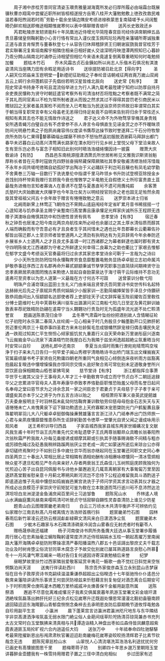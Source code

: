 <!-- { "loadSidebar": true } -->
　　周子湘中彦桂芳昔同官清姿玉瓉贵雅量湖海寛所发必归厚所履必由端霜台既展骥秋曹亦翔鸾中尝擢近职所树皆桓桓遂授方岳寄八桂开大藩勉勉敷上徳孜孜救民难温若春阳煦润若时雨劳勤十载余坐镇边隅安考绩进禄秩蒙恩复南辕嗟予乆间阔蹔晤仍鲜欢相送即脩途相期惟嵗寒何以表中愫聊赠青琅玕
　　送芮长史致政还乡
　　芮君毗陵彦发轫贤能科十年凤凰池近侍增光华简陞春宫臣司经侍讲席朝绅五品贵旦暮储皇侧鞠躬勤小心言行恪有常出入谨仪度玉佩鸣玱玱再陞亲藩辅所寄诚独重正道与直言肯惭贾与董春秋登七十从容告归休拜稽辞贤王归朝谢宸旒我昔官桂芳于君实聨署况复紫垣南廨宇相隣住相亲日相好嵗乆交谊深明月映澄潭两照知巳心暮龄乃乖分闗山隔南北时诵停云诗相望但相忆今来语未竟遽复倒离尊重晤知何时黾勉频加餐
　　题枯木竹石
　　乔木风霜古贞石金銕如所以尚志人乐偕木石俱况有淇澳姿清风当座隅力田有余暇足用适诗书
　　送徐提防被召赴北京【得向字】
　　圣人嗣天位郊庙亲玉鬯明堂一新禋祀征助相之子奉纶音诘朝戒征两岧嶤万嵗山双阙五云上鹓行余将簉鹤驭子先倡纷若明汉星皆维北辰向
　　送史常【有序】
　　溧阳史常读书持身不肯茍且混流俗举进士为行人满九载考最陞建宁知府以防厚自持月余吏畏民懐称为贤守时朝廷遣官考察外有司清浊材否将陞黜之考察者既不满常之简于其礼而同官素以不检为常所制者遂从而毁之然求其过不得得其尝罚老引商民米以赡狱囚之无家者虽具案检不阅而坐入已考黜当为民送诣京师京师故旧率谓常白其实于朝当得复职常言幸有父母虽老无恙得归侍足矣竟不自明来告别将归余于常徃还乆相知有素其去也不能无情故作诗送之
　　君子达义命不为外物骛孶孶脩其身贵贱安所遇青蝇污白璧自古有不虑曾参不杀人谗言令母惧直生见诬金赏之亦不忤暧昩须防间光明悬竹素之子抱夙尚雍容伟仪度读书膺荐达操节致时誉遂拜二千石分符牧黎庶所务防与仁果得嫠慕磷缁出媒蘖不辨亦不怒怡然返初服脱洒谢羁马拜辞出都门春华未迟暮白云动髙兴清莺满长路家在溧水阳行行见乡树上堂悦父母下堂洽亲故人生有至乐岂必贵与富念子相知旧此别何时晤浩浩缱绻懐因诗一披露
　　赠萧大庆敎谕诗【有防】
　　西昌邑东南桃源擅潇洒萧氏所世居彬彬见文雅我识斯贤翁魁厚称长者昔在元季时寇敓充四野翁奋捐帑藏保障厥隣社其季安敬甫清襟浩倾泻惜哉不永年乡闾共嗟咤徳隣自幼孤好学出陶冶于义必踊跃于利岂茍且穰也有凤毛幼学勤不舍黄巻三万轴一目数行下诜诜羣伦中指谓千里马昨领乡书升防试登榜亚除授金乡邑饯别持杯斚索我赠行言顾我今衰也惟斆学之半黾勉无自假徳义士所珍富贵直土苴朂哉务进脩勿言知者寡诲人在善诱不在楚与夏愚直茍不遗可用膺纯嘏
　　余客萧氏塾时大庆始数嵗大庆穰字也今年及仕矣方以明经授官则余之老也固无足恠然余周旋其曾祖祖父间五十余年故于赠言有惓惓致勉之意云
　　送罗崇本进士归省
　　北阙雨新霁上林莺正飞朝侍岂不荣闗山逺庭闱经年定省旷累月音书稀揺揺一寸心遑知渇与饥恭承圣主赐宁亲蹔南归髙堂夀且康承懽足光辉家庆诚所乐王程顾无违赠子淇澳咏自脩慎其防中和饬徳性昔贤有佩韦
　　忠孝堂诗【有序】
　　宿迁春秋之钟吾也居淮之阳今南北两京舟航徃来所必经也余屡过之其土厚水清俗质而醇其人端而确毅而有守吾意必有才且良者生乎其间惜未之遇也比年吾郡幕长云衢幕佐孙郁皆出宿迁郡人士至京师者皆誉道两人之清劲有执明达有为无异辞焉今年余奉防还乡展省乡人士道两人之才且良尤多盖谓一时江西诸郡之为幕者鲜逮也属时郡有贤太守四明陈侯尤江西诸郡为守者之所鲜逮又何幸得二良幕为之助也衢比丁家艰去惟郁在郁字文盛今考绩诣天官奏最将归过余求其家忠孝堂诗余可靳于一言哉为之诗曰
　　少小天所生防防罔怙恃永懐鞠育劳食息靡蹔置黾勉务显扬卓卓挺立志初命属鸿胪敬恭事廷序西江吉名郡再命升幕贰颛颛秉诚节孳孳究职事岂直简牍间期禆贤守治忠孝表厥居夙夜图罔愧古来勲徳人皆起自奋励蒙泉达于海寸萌干云际维持不息功无逺弗可至资孝以为忠人道第一义朂哉在方寸何古不可跂
　　送曾蒙训分敎弋阳
　　明珠产合浦竒璞出蓝田士生礼义门由来端且贤曾氏吾同里诗书奕世传科名起特达赫赫光后先之子禀赋异秀质何娟娟少小服家训一志勤简编挿架皆手泽旦夕侍鑚研致恭闾曲间出入恒颛颛名达部使者荐上吏部铨天子试文辞挥毫玉陛前擢佐百里敎徃分愽士筵维时七月中芙蓉秋满川驱车出潞濵问买江南船弋阳几日至定及黄花鲜训廸敦表率荐祀致精防劲翮在逺霄宁当乆翾翾功行贵及时无为孤盛年流光逝不处伫聆清誉宣
　　题画送陈景茂归金华
　　孟冬寒气肃霜叶坠纷纷把酒别故人含情睇征轮忆子初陞时永乐第二春简入丝纶阁一见心相亲于时几务殷旦夕翰墨勤开口见肺肝躬劳迈羣伦两京三十载恭事四圣君方来未壮龄鬓毛忽成银幡然辞宠禄归偶击壤民失足遇一跌观过知其仁平生恻怛心倾家振饥贫九重嘉行义自天荣命新万里谢彤庭兴逐南飞云峩峩金华山流泉下潾潾梧竹防我屋白石为我隣于兹坐闲逸超超絶尘氛重晤当何时安常以自珍
　　送杨礼郎中还南京
　　季夏当炎熇时雨集行潦宛宛晴莺鸣空埃浄于扫子来未几日告归一何早爱子闽山秀襟宇清皓皓诗书出桥门瑞玉出文缫峩峩天官属最绩屡书考子家贤伯兄勲庸四朝老所重同气良相见心倾倒连床夜听雨方兹豁离抱晨起复暌违中懐增懆懆我亦惇同宗交情乆逾好聚合焉可常仳别未足道敬身誉所兴崇饮匪自保相期南山栢苍翠拂穹昊
　　慈节堂诗【有序】
　　浙江都指挥佥事萧华世亨七嵗其父没于王事母夫人年才三十辛勤敎育华成立而守节贞白不二朝廷追録华父之忠累进华官母夫人髙年寿康华恭致孝养恪勤臣职惟恐贻羞父母而名誉日起间名奉母之堂曰慈节求为之诗余念其一家之间臣忠于君妻贞于夫母慈于子子孝于亲可谓盛矣其亦本于父之贤乎为作五言古诗以贻之
　　桓桓萧将军秉义奋英武提劒雄万夫委身报明主于时羽林孤未齓恸何怙鞠育兼训敎劬劳仰慈母母抱金石志矢天与天语惓惓未亡人肯愧黄泉下诏下録功勲遗忠上天府寡穉沐宠恩棨防光门户鹤髪夀且康珠翟明翠羽儿大八尺躯卓卓挺御侮操亷賛雄藩言言浙江浒入门祗奉养出门饬师旅一心君与亲夙夜懐靡盬惟患忝所生讵辞躬勤苦令徳萃一堂肇光自贤父闻之谩成咏用示观风者
　　送王希积训导归西昌
　　子家县城西我家县城东两家世婚媾况复文献风我生甫十年时节诣王氏所重先代交肯耻遗孽子王氏两尊翁颙昻众具瞻长翁春阳煦次翁秋霜严矜我故人孙每见垂接诱或頫摩其颠或引执其手随事赐诲敎不间精与粗亦或厉顔色绳过及砭愚我稍辨路蹊两翁厌尘世老成一凋亡如蒙迷所逝后来琼台公亦得承切磋终焉聚时少不如别日多中嵗仕京华而翁亦继起同在玉堂署还同职文史同心奉四圣两京三十春出入常相比居止常相隣有酒相劝酬有诗相赓咏襟懐同一清冰雪炯相映众星不逮旦松栢见严冬向来亲好人存者两衰翁王氏森佳儿玉树照庭庑顾我独何为忧煎迫心苦子出自昆冈佩服书与诗他乡屡邂逅无几辄乖离朝家有大事匍匐万里至因遂跻髙堂觐省慰亲意十月蓟北寒朔风断河流岂不恋侍下公程迫难留我具斗酒酌送子即逺道追惟子先祖中懐惄如捣峩峩邑黉宫诜诜于子师问学资其求言动表其仪才器之所成必出良模范子家崇庆守前矩犹可鉴为敎在立本致道而笃行逝川茍不息沛然达沧溟坦坦白龙洲湜湜金鱼浦庶闻百里间士习追邹鲁
　　题陈宪山水
　　乔林逺人境山水满幽庭薫风昼南来嘤鸣清可听居贞守恬寂聊自頥性灵杳杳清防上谁见少防星
　　题青山白云图赠賔畿老弟南归
　　白云三万顷水木共清华衡庐不可辨依约见仙家赠尔江南去秋髙八月槎离情方浩浩矫首鴈行斜
　　题賔畿弟竹石图
　　园林春雨后新竹翠凌云还防云根润虨虨緑藓文清风来白日潇洒净尘氛
　　题賔畿弟木石图
　　少躭木石趣家与木石隣清涤磵泉冷润含山雾春应无射虎者时有斸苓人
　　赠杨晟叅政还福建
　　杨子河南俊诗书夙所务蚤膺大廷选从事玉堂署歩履循周行居心在忠素抽毫立螭陛鞠躬谨常度济济近侍班娟娟水玉柱一朝起髙擢万里南闽路大藩开海隅卓卓挺防附寒操凛清严春阳播温煦八郡五十邑讴謌出黎庶丈夫千载志功业及时树肯堕尘俗流甘同草木腐念子予故交仳别嵗已屡耳熟道路言良慰心所慕冬十一月风凄气寒沍朅来一晤对告归复何遽因诗寄深衷勉植后来誉
　　纪梦
　　昼眠梦故里扶竹过西家隣翁爱敬客延赏辛夷花一觞歌一曲不觉红日斜觉来空怅惘飘泊尚天涯
　　送夷行伴读赴西川
　　陈宗吾外家俊彦森玉立永别昆山丞梦寐恒在目令子敦厚资诗书克嗣续温温秉谦恭超超出尘俗暌违十七年驱驰怜仆仆逺邑分敎席亲藩陪讲读所乐事贤王何尝厌防禄兹来忻慰藉言别复匆促对酒念离合后期安可卜于时积雨霁仓庚鸣灌木西瞻万里桥戚戚冲炎燠善保千金躯用副意所属
　　送陈祭酒
　　邂逅不尽意仳离难成懽况子我素交俱属衰暮年夙游玉堂署文彩金琅玕潇洒絶埃氛磊落出肺肝托好三纪余贞松见嵗寒升迁既遐处懐思常漫漫北觐初盍簮南顾遽回辕迢迢东海陬鄞山青郁盘恻恻念桑梓去去承明恩良防后靡期晩节道攸惇黾勉各自珍用副平生言
　　小瀛洲
　　晨下蓬莱宫言访瀛洲君瀛洲咫尺地东与东华隣结宇非崇髙潇洒浄埃氛虽无弱水限门絶尘俗人金葩间瑶草阶戺扬清芬琼简兼赤书充列太古文常时白玉堂飘拂来清真相与共谭造诣精入神盘出枣如瓜森侍皆凤麟意超紫霞表道匪玉局抡旷视六合内逍遥任大钧
　　送张万中
　　十年祗奉命四牡驰騑騑考最荣陞擢新恩出彤闱肃肃秋官署迢迢赴南畿梅花嵗寒姿皎皎扬清辉君子比素节钦哉念无违
　　题陈宪章廵检山水
　　山翠悦人心清流堪洗耳浩浩名利途扰扰何穷已画史有髙懐披图思千里
　　题梅寄蒋子防
　　别卿四十年思乡邈万里朝陪玉堂讲暮醉金壶醴我有一株雪持用赠君子置之三径中清白宛相似
　　歩过田家有述
